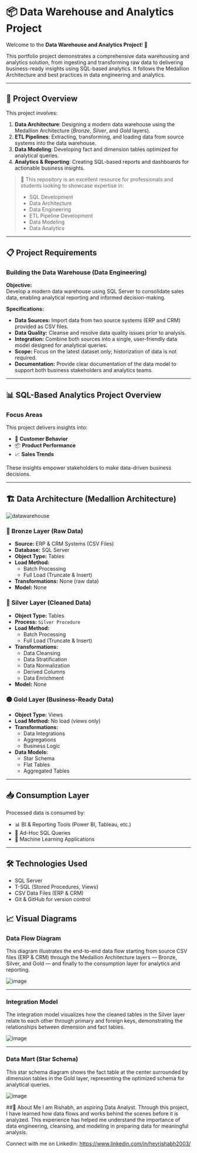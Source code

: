 # 📦 Data Warehouse and Analytics Project

Welcome to the **Data Warehouse and Analytics Project**! 🚀

This portfolio project demonstrates a comprehensive data warehousing and analytics solution, from ingesting and transforming raw data to delivering business-ready insights using SQL-based analytics. It follows the Medallion Architecture and best practices in data engineering and analytics.

---

## 📘 Project Overview

This project involves:

1. **Data Architecture**: Designing a modern data warehouse using the Medallion Architecture (*Bronze*, *Silver*, and *Gold* layers).
2. **ETL Pipelines**: Extracting, transforming, and loading data from source systems into the data warehouse.
3. **Data Modeling**: Developing fact and dimension tables optimized for analytical queries.
4. **Analytics & Reporting**: Creating SQL-based reports and dashboards for actionable business insights.

> 🎯 This repository is an excellent resource for professionals and students looking to showcase expertise in:
> - SQL Development
> - Data Architecture
> - Data Engineering
> - ETL Pipeline Development
> - Data Modeling
> - Data Analytics

---

## 📋 Project Requirements

### Building the Data Warehouse (Data Engineering)

**Objective:**  
Develop a modern data warehouse using SQL Server to consolidate sales data, enabling analytical reporting and informed decision-making.

**Specifications:**
- **Data Sources:** Import data from two source systems (ERP and CRM) provided as CSV files.
- **Data Quality:** Cleanse and resolve data quality issues prior to analysis.
- **Integration:** Combine both sources into a single, user-friendly data model designed for analytical queries.
- **Scope:** Focus on the latest dataset only; historization of data is not required.
- **Documentation:** Provide clear documentation of the data model to support both business stakeholders and analytics teams.

---

## 📊 SQL-Based Analytics Project Overview

### Focus Areas
This project delivers insights into:
- 🧍 **Customer Behavior**
- 📦 **Product Performance**
- 📈 **Sales Trends**

These insights empower stakeholders to make data-driven business decisions.

---

## 🏗️ Data Architecture (Medallion Architecture)
![datawarehouse](https://github.com/user-attachments/assets/b0bc7dca-32a3-48bd-9730-8c4c659329dd)

### 🔹 Bronze Layer (Raw Data)
- **Source:** ERP & CRM Systems (CSV Files)
- **Database:** SQL Server
- **Object Type:** Tables  
- **Load Method:**
  - Batch Processing
  - Full Load (Truncate & Insert)
- **Transformations:** None (raw data)
- **Model:** None

### 🔸 Silver Layer (Cleaned Data)
- **Object Type:** Tables
- **Process:** `Silver Procedure`
- **Load Method:**
  - Batch Processing
  - Full Load (Truncate & Insert)
- **Transformations:**
  - Data Cleansing
  - Data Stratification
  - Data Normalization
  - Derived Columns
  - Data Enrichment
- **Model:** None

### 🟡 Gold Layer (Business-Ready Data)
- **Object Type:** Views
- **Load Method:** No load (views only)
- **Transformations:**
  - Data Integrations
  - Aggregations
  - Business Logic
- **Data Models:**
  - Star Schema
  - Flat Tables
  - Aggregated Tables

---

## 📥 Consumption Layer

Processed data is consumed by:
- 📊 BI & Reporting Tools (Power BI, Tableau, etc.)
- 🔎 Ad-Hoc SQL Queries
- 🤖 Machine Learning Applications

---

## 🛠️ Technologies Used

- SQL Server
- T-SQL (Stored Procedures, Views)
- CSV Data Files (ERP & CRM)
- Git & GitHub for version control

## 📈 Visual Diagrams

### Data Flow Diagram  
This diagram illustrates the end-to-end data flow starting from source CSV files (ERP & CRM) through the Medallion Architecture layers — Bronze, Silver, and Gold — and finally to the consumption layer for analytics and reporting.

![image](https://github.com/user-attachments/assets/1c43b672-9ae5-476a-8332-1415602b296c)


---

### Integration Model  
The integration model visualizes how the cleaned tables in the Silver layer relate to each other through primary and foreign keys, demonstrating the relationships between dimension and fact tables.

![image](https://github.com/user-attachments/assets/44154ec7-cc9e-4f33-bf80-cf045aefde4a)


---

### Data Mart (Star Schema)  
This star schema diagram shows the fact table at the center surrounded by dimension tables in the Gold layer, representing the optimized schema for analytical queries.

![image](https://github.com/user-attachments/assets/ee786b31-28a3-46ce-bc96-655332a1481b)


##🙋 About Me
I am Rishabh, an aspiring Data Analyst. Through this project, I have learned how data flows and works behind the scenes before it is analyzed. This experience has helped me understand the importance of data engineering, cleansing, and modeling in preparing data for meaningful analysis.

Connect with me on LinkedIn: https://www.linkedin.com/in/heyrishabh2003/


